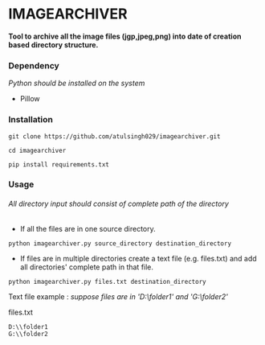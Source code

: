 # IMAGEARCHIVER #

**Tool to archive all the image files (jgp,jpeg,png) into date of creation based directory structure.**
### Dependency
*Python should be installed on the system*
* Pillow

### Installation
```
git clone https://github.com/atulsingh029/imagearchiver.git
```
```
cd imagearchiver
```
```
pip install requirements.txt
```

### Usage
###### All directory input should consist of complete path of the directory
* If all the files are in one source directory.
```
python imagearchiver.py source_directory destination_directory
```
* If files are in multiple directories create a text file (e.g. files.txt) and add all directories' complete path in that file.
```
python imagearchiver.py files.txt destination_directory
```
Text file example :
*suppose files are in 'D:\\folder1' and 'G:\\folder2'* 
 
 files.txt
```
D:\\folder1
G:\\folder2
```